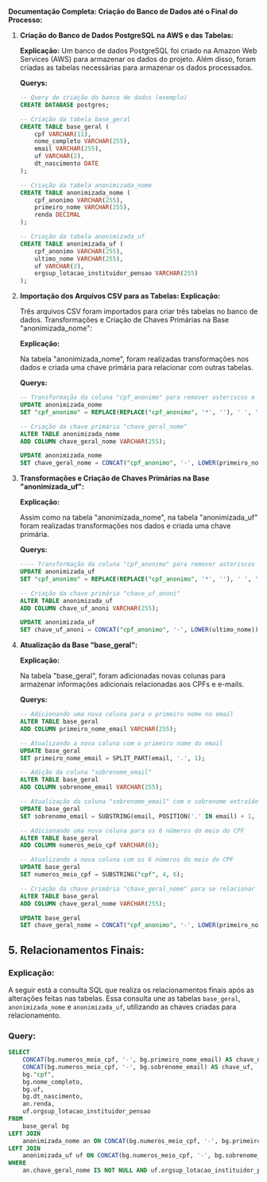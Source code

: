 **Documentação Completa: Criação do Banco de Dados até o Final do Processo:**

1. **Criação do Banco de Dados PostgreSQL na AWS e das Tabelas:**

   **Explicação:**
   Um banco de dados PostgreSQL foi criado na Amazon Web Services (AWS) para armazenar os dados do projeto. Além disso, foram criadas as tabelas necessárias para armazenar os dados processados.

   **Querys:**
   ```sql
   -- Query de criação do banco de dados (exemplo)
   CREATE DATABASE postgres;

   -- Criação da tabela base_geral
   CREATE TABLE base_geral (
       cpf VARCHAR(11),
       nome_completo VARCHAR(255),
       email VARCHAR(255),
       uf VARCHAR(2),
       dt_nascimento DATE 
   );

   -- Criação da tabela anonimizada_nome
   CREATE TABLE anonimizada_nome (
       cpf_anonimo VARCHAR(255),
       primeiro_nome VARCHAR(255),
       renda DECIMAL
   );

   -- Criação da tabela anonimizada_uf
   CREATE TABLE anonimizada_uf (
       cpf_anonimo VARCHAR(255),
       ultimo_nome VARCHAR(255),
       uf VARCHAR(2),
       orgsup_lotacao_instituidor_pensao VARCHAR(255)
   );

2. **Importação dos Arquivos CSV para as Tabelas: Explicação:**

    Três arquivos CSV foram importados para criar três tabelas no banco de dados.
    Transformações e Criação de Chaves Primárias na Base "anonimizada_nome":
    
    **Explicação:**
    
    Na tabela "anonimizada_nome", foram realizadas transformações nos dados e criada uma chave primária para relacionar com outras tabelas.

    **Querys:**
    ```sql
    -- Transformação da coluna "cpf_anonimo" para remover asteriscos e espaços em branco
    UPDATE anonimizada_nome
    SET "﻿cpf_anonimo" = REPLACE(REPLACE("﻿cpf_anonimo", '*', ''), ' ', '');
    
    -- Criação da chave primária "chave_geral_nome"
    ALTER TABLE anonimizada_nome
    ADD COLUMN chave_geral_nome VARCHAR(255);
    
    UPDATE anonimizada_nome
    SET chave_geral_nome = CONCAT("﻿cpf_anonimo", '-', LOWER(primeiro_nome));
    ```
    
3. **Transformações e Criação de Chaves Primárias na Base "anonimizada_uf":**

    **Explicação:**
    
    Assim como na tabela "anonimizada_nome", na tabela "anonimizada_uf" foram realizadas transformações nos dados e criada uma chave primária.

    **Querys:**
    ```sql
    ---- Transformação da coluna "cpf_anonimo" para remover asteriscos e espaços em branco
    UPDATE anonimizada_uf
    SET "﻿cpf_anonimo" = REPLACE(REPLACE("﻿cpf_anonimo", '*', ''), ' ', '');
    
    -- Criação da chave primária "chave_uf_anoni"
    ALTER TABLE anonimizada_uf
    ADD COLUMN chave_uf_anoni VARCHAR(255);
    
    UPDATE anonimizada_uf
    SET chave_uf_anoni = CONCAT("﻿cpf_anonimo", '-', LOWER(ultimo_nome));
    ```

4. **Atualização da Base "base_geral":**

    **Explicação:**
    
    Na tabela "base_geral", foram adicionadas novas colunas para armazenar informações adicionais relacionadas aos CPFs e e-mails.

    **Querys:**
    ```sql
    -- Adicionando uma nova coluna para o primeiro nome no email
    ALTER TABLE base_geral
    ADD COLUMN primeiro_nome_email VARCHAR(255);

    -- Atualizando a nova coluna com o primeiro nome do email
    UPDATE base_geral
    SET primeiro_nome_email = SPLIT_PART(email, '.', 1);

    -- Adição da coluna "sobrenome_email"
    ALTER TABLE base_geral
    ADD COLUMN sobrenome_email VARCHAR(255);

    -- Atualização da coluna "sobrenome_email" com o sobrenome extraído do endereço de e-mail
    UPDATE base_geral
    SET sobrenome_email = SUBSTRING(email, POSITION('.' IN email) + 1, POSITION('@' IN email) - POSITION('.' IN email) - 1);

    -- Adicionando uma nova coluna para os 6 números do meio do CPF
    ALTER TABLE base_geral
    ADD COLUMN numeros_meio_cpf VARCHAR(6);

    -- Atualizando a nova coluna com os 6 números do meio do CPF
    UPDATE base_geral
    SET numeros_meio_cpf = SUBSTRING("﻿cpf", 4, 6);

    -- Criação da chave primária "chave_geral_nome" para se relacionar com anonimizada_nome
    ALTER TABLE base_geral
    ADD COLUMN chave_geral_nome VARCHAR(255);

    UPDATE base_geral
    SET chave_geral_nome = CONCAT("﻿cpf_anonimo", '-', LOWER(primeiro_nome));
    ```
 ## 5. Relacionamentos Finais:

### Explicação:

A seguir está a consulta SQL que realiza os relacionamentos finais após as alterações feitas nas tabelas. Essa consulta une as tabelas `base_geral`, `anonimizada_nome` e `anonimizada_uf`, utilizando as chaves criadas para relacionamento.

### Query:

```sql
SELECT 
    CONCAT(bg.numeros_meio_cpf, '-', bg.primeiro_nome_email) AS chave_nome,
    CONCAT(bg.numeros_meio_cpf, '-', bg.sobrenome_email) AS chave_uf,
    bg."﻿cpf",
    bg.nome_completo,
    bg.uf,
    bg.dt_nascimento,
    an.renda,
    uf.orgsup_lotacao_instituidor_pensao
FROM 
    base_geral bg 
LEFT JOIN 
    anonimizada_nome an ON CONCAT(bg.numeros_meio_cpf, '-', bg.primeiro_nome_email) = an.chave_geral_nome
LEFT JOIN 
    anonimizada_uf uf ON CONCAT(bg.numeros_meio_cpf, '-', bg.sobrenome_email) = uf.chave_uf_anoni
WHERE 
    an.chave_geral_nome IS NOT NULL AND uf.orgsup_lotacao_instituidor_pensao IS NOT NULL;

  

